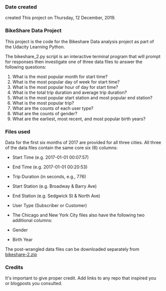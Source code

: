 ### Date created
created This project on Thursday, 12 December, 2019.

### **BikeShare Data Project**
This project is the code for the Bikeshare Data analysis project as part of the Udacity Learning Python.

The bikeshare_2.py script is an interactive terminal program that will prompt for responses then 
investigate one of three data files to answer the following questions:

1. What is the most popular month for start time?
2. What is the most popular day of week for start time?
3. What is the most popular hour of day for start time?
4. What is the total trip duration and average trip duration?
5. What is the most popular start station and most popular end station?
6. What is the most popular trip?
7. What are the counts of each user type?
8. What are the counts of gender?
9. What are the earliest, most recent, and most popular birth years?

### Files used
Data for the first six months of 2017 are provided for all three cities. All three of the data files contain the same core six (6) columns:

* Start Time (e.g. 2017-01-01 00:07:57)
* End Time (e.g. 2017-01-01 00:20:53)
* Trip Duration (in seconds, e.g., 776)
* Start Station (e.g. Broadway & Barry Ave)
* End Station (e.g. Sedgwick St & North Ave)
* User Type (Subscriber or Customer)
* The Chicago and New York City files also have the following two additional columns:

* Gender
* Birth Year

The post-wrangled data files can be downloaded separately from [bikeshare-2.zip](https://drive.google.com/open?id=1XdN2xlBwow2gfE_Ptp3m2pnUIx8BBDTZ)

### Credits
It's important to give proper credit. Add links to any repo that inspired you or blogposts you consulted.

